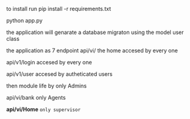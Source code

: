to install 
run 
pip install -r requirements.txt

python app.py

 the application will genarate a database migraton using the model user class
 
 the application as 7 endpoint 
  api/vi/
  the home accesed by every one 
 
api/v1/login
accesed by every one 

api/v1/user
accesed by autheticated users

then module life
by only Admins

api/vi/bank
only Agents

**api/vi/Home** 
 `only supervisor `